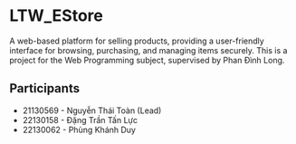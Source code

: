 # LTW_EStore
A web-based platform for selling products, providing a user-friendly interface for browsing, purchasing, and managing items securely. This is a project for the Web Programming subject, supervised by Phan Đình Long.
## Participants
* 21130569 - Nguyễn Thái Toàn (Lead)
* 22130158 - Đặng Trần Tấn Lực
* 22130062 - Phùng Khánh Duy
